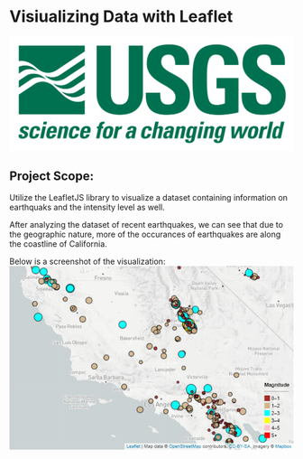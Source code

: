 # Visiualizing Data with Leaflet

![usgs](/images/1-Logo.png)

## Project Scope:

Utilize the LeafletJS library to visualize a dataset containing information on earthquaks and the intensity level as well.

After analyzing the dataset of recent earthquakes, we can see that due to the geographic nature, more of the occurances of earthquakes are along the coastline of California.

Below is a screenshot of the visualization:
![screen1](/images/screenshot1.png)





